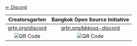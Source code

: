 [&larr; Discord](/wiki/Discord)

| Creatorsgarten | Bangkok Open Source Initiative |
|:--------------:|:------------------------------:|
| [grtn.org/discord](https://grtn.org/discord) | [grtn.org/bkkoss-discord](https://grtn.org/bkkoss-discord)
| <img src="https://chart.googleapis.com/chart?cht=qr&amp;chl=https://grtn.org/discord&amp;chs=180x180" alt="QR Code" style="display:inline"> | <img src="https://chart.googleapis.com/chart?cht=qr&amp;chl=https://grtn.org/bkkoss-discord&amp;chs=180x180" alt="QR Code" style="display:inline"> |